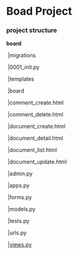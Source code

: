 # Boad Project

### project structure

**board**

​	|migrations

​		|0001_init.py	

​	|templates

​		|board

​			|comment_create.html

​			|comment_delete.html

​			|document_create.html

​			|document_detail.html

​			|document_list.html

​			|document_update.html

​	|admin.py

​	|apps.py

​	|forms.py

​	|models.py

​	|tests.py

​	|urls.py

​	|[views.py]()

​	